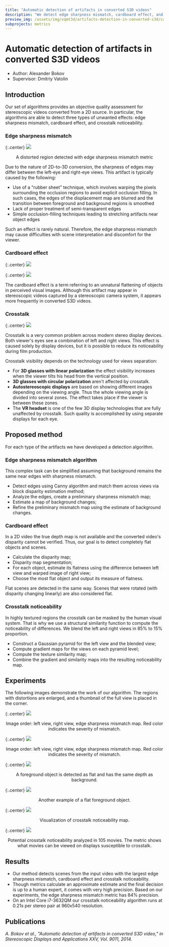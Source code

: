 ```yaml
---
title: "Automatic detection of artifacts in converted S3D videos"
description: "We detect edge sharpness mismatch, cardboard effect, and crosstalk noticeability."
preview_img: /assets/img/vqmt3d/artifacts-detection-in-converted-s3d/cardboard02.jpg
subprojects: metrics
---
```


# Automatic detection of artifacts in converted S3D videos

- Author: Alexander Bokov
- Supervisor: Dmitriy Vatolin

## Introduction
Our set of algorithms provides an objective quality assessment for stereoscopic videos converted from a 2D source. In particular, the algorithms are able to detect three types of unwanted effects: edge sharpness mismatch, cardboard effect, and crosstalk noticeability.


### Edge sharpness mismatch

{:.center}
![](/assets/img/vqmt3d/artifacts-detection-in-converted-s3d/example01_avengers.jpg)
<div style="text-align: center;">A distorted region detected with edge sharpness mismatch metric</div>

Due to the nature of 2D-to-3D conversion, the sharpness of edges may differ between the left-eye and right-eye views. This artifact is typically caused by the following:
* Use of a “rubber sheet” technique, which involves warping the pixels surrounding the occlusion regions to avoid explicit occlusion filling. In such cases, the edges of the displacement map are blurred and the transition between foreground and background regions is smoothed
* Lack of proper treatment of semi-transparent edges
* Simple occlusion-filling techniques leading to stretching artifacts near object edges

Such an effect is rarely natural. Therefore, the edge sharpness mismatch may cause difficulties with scene interpretation and discomfort for the viewer.

### Cardboard effect

{:.center}
![](/assets/img/vqmt3d/artifacts-detection-in-converted-s3d/cardboard01.jpg)

{:.center}
![](/assets/img/vqmt3d/artifacts-detection-in-converted-s3d/cardboard02.jpg)

The cardboard effect is a term referring to an unnatural flattening of objects in perceived visual images. Although this artifact may appear in stereoscopic videos captured by a stereoscopic camera system, it appears more frequently in converted S3D videos.

### Crosstalk
{:.center}
![](/assets/img/vqmt3d/artifacts-detection-in-converted-s3d/crosstalk01.png)

Crosstalk is a very common problem across modern stereo display devices. Both viewer's eyes see a combination of left and right views. This effect is caused solely by display devices, but it is possible to reduce its noticeability during film production.

Crosstalk visibility depends on the technology used for views separation:
* For **3D glasses with linear polarization** the effect visibility increases when the viewer tilts his head from the vertical position.
* **3D glasses with circular polarization** aren't affected by crosstalk.
* **Autostereoscopic displays** are based on showing different images depending on the viewing angle. Thus the whole viewing angle is divided into several zones. The effect takes place if the viewer is between these zones.
* The **VR headset** is one of the few 3D display technologies that are fully unaffected by crosstalk. Such quality is accomplished by using separate displays for each eye.

## Proposed method

For each type of the artifacts we have developed a detection algorithm.

### Edge sharpness mismatch algorithm
This complex task can be simplified assuming that background remains the same near edges with sharpness mismatch.
* Detect edges using Canny algorithm and match them across views via block disparity estimation method;
* Analyze the edges, create a preliminary sharpness mismatch map;
* Estimate a map of background changes;
* Refine the preliminary mismatch map using the estimate of background changes.

### Cardboard effect
In a 2D video the true depth map is not available and the converted video's disparity cannot be verified. Thus, our goal is to detect completely flat objects and scenes.
* Calculate the disparity map;
* Disparity map segmentation;
* For each object, estimate its flatness using the difference between left view and warped image of right view;
* Choose the most flat object and output its measure of flatness.

Flat scenes are detected in the same way. Scenes that were rotated (with disparity changing linearly) are also considered flat.

### Crosstalk noticeability
In highly textured regions the crosstalk can be masked by the human visual system. That is why we use a structural similarity function to compute the noticeability of differences. We blend the left and right views in 85% to 15% proportion.
* Construct a Gaussian pyramid for the left view and the blended view;
* Compute gradient maps for the views on each pyramid level;
* Compute the texture similarity map;
* Combine the gradient and similarity maps into the resulting noticeability map.

## Experiments
The following images demonstrate the work of our algorithm. The regions with distortions are enlarged, and a thumbnail of the full view is placed in the corner.

{:.center}
![](/assets/img/vqmt3d/artifacts-detection-in-converted-s3d/example02_clash.png)
<div style="text-align: center;">Image order: left view, right view, edge sharpness mismatch map. Red color indicates the severity of mismatch.</div>

{:.center}
![](/assets/img/vqmt3d/artifacts-detection-in-converted-s3d/example03_avengers.png)
<div style="text-align: center;">Image order: left view, right view, edge sharpness mismatch map. Red color indicates the severity of mismatch.</div>

{:.center}
![](/assets/img/vqmt3d/artifacts-detection-in-converted-s3d/example04_gulliver.png)
<div style="text-align: center;">A foreground object is detected as flat and has the same depth as background.</div>

{:.center}
![](/assets/img/vqmt3d/artifacts-detection-in-converted-s3d/example05_immortals.jpg)
<div style="text-align: center;">Another example of a flat foreground object.</div>

{:.center}
![](/assets/img/vqmt3d/artifacts-detection-in-converted-s3d/example06_hugo.gif)
<div style="text-align: center;">Visualization of crosstalk noticeability map.</div>

{:.center}
![](/assets/img/vqmt3d/artifacts-detection-in-converted-s3d/crosstalk_vs_release.png)
<div style="text-align: center;">Potential crosstalk noticeability analyzed in 105 movies. The metric shows what movies can be viewed on displays susceptible to crosstalk.</div>

## Results
* Our method detects scenes from the input video with the largest edge sharpness mismatch, cardboard effect and crosstalk noticeability.
* Though metrics calculate an approximate estimate and the final decision is up to a human expert, it comes with very high precision. Based on our experiments, the edge sharpness mismatch metric has 84% precision.
* On an Intel Core i7-3632QM our crosstalk noticeability algorithm runs at 0.21s per stereo pair at 960x540 resolution.

## Publications
<p><cite>
A. Bokov et al., "Automatic detection of artifacts in converted S3D video," in Stereoscopic Displays and Applications XXV, Vol. 9011, 2014.
</cite></p>
